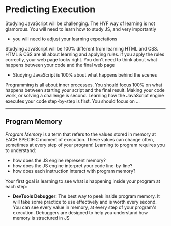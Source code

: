 # Predicting Execution

Studying JavaScript will be challenging. The HYF way of learning is not glamorous. You will need to learn how to study JS, and very importantly

- you will need to adjust your learning expectations

Studying JavaScript will be 100% different from learning HTML and CSS. HTML & CSS are all about learning and applying rules. if you apply the rules correctly, your web page looks right. You don't need to think about what happens between your code and the final web page

- Studying JavaScript is 100% about what happens behind the scenes

Programming is all about inner processes. You should focus 100% on what happens between starting your script and the final result. Making your code work, or solving a challenge is second. Learning how the JavaScript engine executes your code step-by-step is first. You should focus on ...

---

## Program Memory

_Program Memory_ is a term that refers to the values stored in memory at EACH SPECIFIC moment of execution. These values can change often, sometimes at every step of your program! Learning to program requires you to understand:

- how does the JS engine represent memory?
- how does the JS engine interpret your code line-by-line?
- how does each instruction interact with program memory?

Your first goal is learning to see what is happening inside your program at each step:

- **DevTools Debugger**: The best way to peek inside program memory. It will take some practice to use effectively and is worth every second. You can see every value in memory, at every step of your program's execution. Debuggers are designed to help you understand how memory is structured in JS
